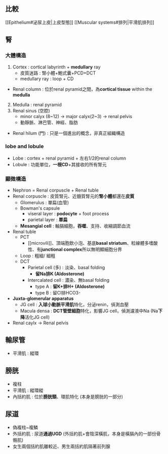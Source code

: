 ## 比較
[[Epithelium#泌尿上皮|上皮型態]]
[[Muscular systems#排列|平滑肌排列]]
## 腎
### 大體構造
1. Cortex : cortical labyrinth + **medullary** ray
	- 皮質迷路 : 腎小體+鮑式囊+PCD+DCT
	- medullary ray : loop + CD
- Renal column : 位於renal pyramid之間，為**cortical tissue** within the **medulla**
2. Medulla : renal pyramid
3. Renal sinus (空腔)
	- minor calyx (8~12) -> major calyx(2~3) -> renal pelvis
	- 動靜脈、淋巴管、神經、脂肪
- Renal hilum (門) : 只是一個進出的概念，非真正組織構造
### lobe and lobule
- Lobe : cortex + renal pyramid + 左右1/2的renal column
- Lobule : 功能單位，**一根CD**+其接收的所有腎元
### 顯微構造
- Nephron = Renal corpuscle + Renal tuble
- Renal corpuscle : 皮質腎元、近髓質腎元的**腎小體**都還在**皮質**
	- Glomerulus : 單扁(血管)
	- Bowman's capsule
		- viseral layer : **podocyte** + foot process
		- parietal layer : **單扁**
	- **Mesangial cell** : 軸膈細胞，**吞噬**、支持、收縮調節血流
- Renal tuble
	- PCT 
		- [[microvili]]、頂端胞飲小泡、基底**basal striatum**、粒線體多嗜酸性、有**junctional complex**所以無明顯細胞分界
	- Loop : 粗細/ 細粗
	- DCT
		- Parietal cell (多) : 淡染、basal folding
			- **留Na排K (Aldosterone)**
		- Intercalated cell : 濃染、無basal folding
			- type A : **留K+排H+ (Aldosterone)**
			- type B : 留Cl排HCO3-
- **Juxta-glomerular apparatus**
	- JG cell : **入球小動脈平滑肌**特化，分泌renin，偵測血壓
	- Macula densa : **DCT管壁細胞**特化，影響JG cell，偵測濾液中Na (Na**下降**活化JG cell)
- Renal caylx -> Renal pelvis
## 輸尿管
- 平滑肌 : 縱環
## 膀胱
- 複柱
- 平滑肌 : 縱環縱
- 內括約肌 : 位於**膀胱頸**、環肌特化 (本身是膀胱的一部分)
## 尿道
- 偽複柱~複鱗
- 外括約肌 : 尿道**通過UGD** (外括約肌+會陰深橫肌，本身是橫膈內的一部份骨骼肌)
- 女生兩個括約肌離較近、男生兩括約肌隔著前列腺
